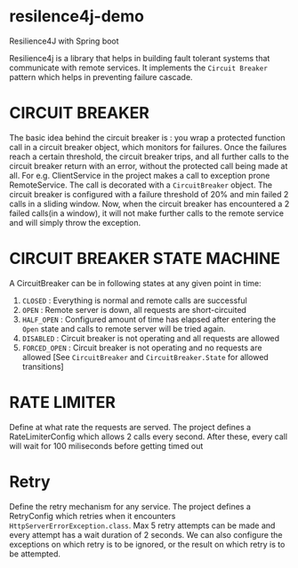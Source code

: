 # resilence4j-demo
Resilience4J with Spring boot

Resilience4j is a library that helps in building fault tolerant systems that communicate with remote services. It implements the `Circuit Breaker` pattern which helps in preventing failure cascade.

# CIRCUIT BREAKER
The basic idea behind the circuit breaker is : you wrap a protected function call in a circuit breaker object, which monitors for failures. Once the failures reach a certain threshold, the circuit breaker trips, and all further calls to the circuit breaker return with an error, without the protected call being made at all.
For e.g. ClientService in the project makes a call to exception prone RemoteService. The call is decorated with a `CircuitBreaker` object. The circuit breaker is configured with a failure threshold of 20% and min failed 2 calls in a sliding window. Now, when the circuit breaker has encountered a 2 failed calls(in a window), it will not make further calls to the remote service and will simply throw the exception.

# CIRCUIT BREAKER STATE MACHINE
A CircuitBreaker can be in following states at any given point in time:
  1. `CLOSED` : Everything is normal and remote calls are successful
  2. `OPEN` : Remote server is down, all requests are short-circuited
  3. `HALF_OPEN` : Configured amount of time has elapsed after entering the `Open` state and calls to remote server will be tried again.
  4. `DISABLED` : Circuit breaker is not operating and all requests are allowed
  5. `FORCED_OPEN` : Circuit breaker is not operating and no requests are allowed
[See `CircuitBreaker` and `CircuitBreaker.State` for allowed transitions]

# RATE LIMITER
Define at what rate the requests are served. The project defines a RateLimiterConfig which allows 2 calls every second. After these, every call will wait for 100 miliseconds before getting timed out

# Retry
Define the retry mechanism for any service. The project defines a RetryConfig which retries when it encounters `HttpServerErrorException.class`. Max 5 retry attempts can be made and every attempt has a wait duration of 2 seconds. We can also configure the exceptions on which retry is to be ignored, or the result on which retry is to be attempted.
